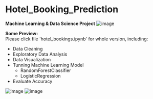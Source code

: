 # Hotel_Booking_Prediction
**Machine Learning &amp; Data Science Project**
![image](https://user-images.githubusercontent.com/57208483/141673645-25bae766-baf6-4beb-8465-89e08cd79bee.png)

**Some Preview:**  
Please click file 'hotel_bookings.ipynb' for whole version, including:
- Data Cleaning
- Exploratory Data Analysis
- Data Visualization
- Tunning Machine Learning Model
  - RandomForestClassifier
  - LogisticRegression
- Evaluate Accuracy

![image](https://user-images.githubusercontent.com/57208483/141673710-a4289658-34e0-4f87-9d5b-1134d37a0231.png)
![image](https://user-images.githubusercontent.com/57208483/141673716-fbabf021-5b36-427e-b1ad-79502f4a1446.png)

